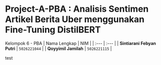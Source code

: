 # Project-A-PBA : Analisis Sentimen Artikel Berita Uber menggunakan Fine-Tuning DistilBERT
Kelompok 6 - PBA
| Nama Lengkap | NIM |
| :--- | :--- |
| **Sintiarani Febyan Putri** | `5026221044` |
| **Qoyyimil Jamilah** | `5026221115` |

test
